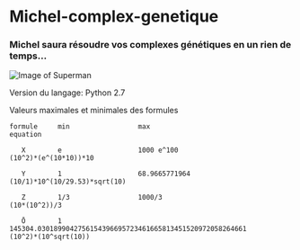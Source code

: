# Michel-complex-genetique

### Michel saura résoudre vos complexes génétiques en un rien de temps...

![Image of Superman](https://media.giphy.com/media/D49L3FpxqtQ3u/giphy.gif)


Version du langage: Python 2.7



Valeurs maximales et minimales des formules

	formule 	min 				max											equation

	   X		e					1000 e^100 									(10^2)*(e^(10*10))*10

	   Y		1					68.9665771964								(10/1)*10^(10/29.53)*sqrt(10)	

	   Z		1/3					1000/3										(10*(10^2))/3

	   Ō		1					145304.0301899042756154396695723461665813451520972058264661  	(10^2)*(10^sqrt(10)) 
